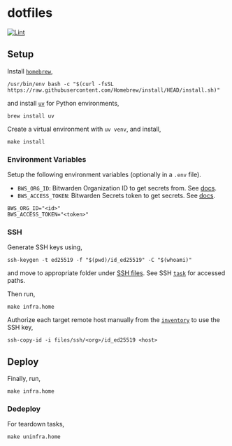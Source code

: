 # dotfiles

[![Lint](https://github.com/activatedgeek/dotfiles/actions/workflows/lint.yml/badge.svg)](https://github.com/activatedgeek/dotfiles/actions/workflows/lint.yml)

## Setup

Install [`homebrew`](https://brew.sh),
```shell
/usr/bin/env bash -c "$(curl -fsSL https://raw.githubusercontent.com/Homebrew/install/HEAD/install.sh)"
```

and install [`uv`](https://docs.astral.sh/uv/) for Python environments,
```shell
brew install uv
```

Create a virtual environment with `uv venv`, and install,
```shell
make install
```

### Environment Variables

Setup the following environment variables (optionally in a `.env` file).
- `BWS_ORG_ID`: Bitwarden Organization ID to get secrets from. See [docs](https://bitwarden.com/help/secrets-manager-cli/#authentication).
- `BWS_ACCESS_TOKEN`: Bitwarden Secrets token to get secrets. See [docs](https://github.com/bitwarden/sdk/tree/main/languages/python).

```shell
BWS_ORG_ID="<id>"
BWS_ACCESS_TOKEN="<token>"
```

### SSH

Generate SSH keys using,
```shell
ssh-keygen -t ed25519 -f "$(pwd)/id_ed25519" -C "$(whoami)"
```
and move to appropriate folder under [SSH files](./files/ssh).
See SSH [`task`](./tasks/ssh.py) for accessed paths.

Then run,
```shell
make infra.home
```

Authorize each target remote host manually from the [`inventory`](./inventory) to use the SSH key,
```shell
ssh-copy-id -i files/ssh/<org>/id_ed25519 <host>
```

## Deploy

Finally, run,
```shell
make infra.home
```

### Dedeploy

For teardown tasks,
```shell
make uninfra.home
```
